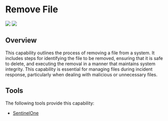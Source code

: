 # Remove File

![](https://img.shields.io/badge/Phase-Eradication_%28P0004%29-blue)&nbsp;![](https://img.shields.io/badge/Category-File-blue)
## Overview

This capability outlines the process of removing a file from a system. It includes steps for identifying the file to be removed, ensuring that it is safe to delete, and executing the removal in a manner that maintains system integrity. This capability is essential for managing files during incident response, particularly when dealing with malicious or unnecessary files.

## Tools
The following tools provide this capability:

- [SentinelOne](../tool/sentinelone/C4301.md)